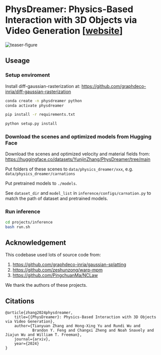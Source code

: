 # PhysDreamer: Physics-Based Interaction with 3D Objects via Video Generation [[website](https://physdreamer.github.io/)]

![teaser-figure](figures/figure_teaser.png)

## Useage

### Setup enviroment

Install diff-gaussian-rasterization at: https://github.com/graphdeco-inria/diff-gaussian-rasterization
   
```bash
conda create -n physdreamer python
conda activate physdreamer

pip install -r requirements.txt

python setup.py install
```

### Download the scenes and optimized models from Hugging Face

Download the scenes and optimized velocity and material fields from: https://huggingface.co/datasets/YunjinZhang/PhysDreamer/tree/main

Put folders of these scenes to `data/physics_dreamer/xxx`, e.g. `data/physics_dreamer/carnations`

Put pretrained models to `./models`. 

See `dataset_dir` and `model_list` in  `inference/configs/carnation.py` to match the path of dataset and pretrained models. 


### Run inference

```bash
cd projects/inference
bash run.sh
```


## Acknowledgement
This codebase used lots of source code from: 
1. https://github.com/graphdeco-inria/gaussian-splatting
2. https://github.com/zeshunzong/warp-mpm
3. https://github.com/PingchuanMa/NCLaw

We thank the authors of these projects.


## Citations
```
@article{zhang2024physdreamer,
    title={{PhysDreamer}: Physics-Based Interaction with 3D Objects via Video Generation},
    author={Tianyuan Zhang and Hong-Xing Yu and Rundi Wu and
            Brandon Y. Feng and Changxi Zheng and Noah Snavely and Jiajun Wu and William T. Freeman},
    journal={arxiv},
    year={2024}
}
```
